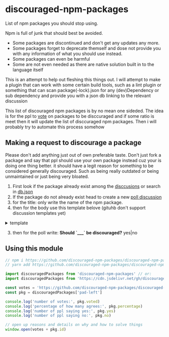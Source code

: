 # discouraged-npm-packages
List of npm packages you should stop using.

Npm is full of junk that should best be avoided.
- Some packages are discontinued and don't get any updates any more.
- Some packages forget to deprecate themself and dose not provide you with any information of what you should use instead.
- Some packages can even be harmful
- Some are not even needed as there are native solution built in to the language itself

This is an attempt to help out fleshing this things out.
I will attempt to make a plugin that can work with some certain build tools, such as a lint plugin or something that can scan package(-lock).json for any (dev)Dependency or sub dependency and provide you with a json db linking to the relevant discussion

This list of discouraged npm packages is by no mean one sideded. The idea is for the ppl to [vote](https://github.com/discouraged-npm-packages/discouraged-npm-packages/discussions/categories/should-stop-using) on packages to be disccuraged and if some ratio is meet then it will update the list of disccuraged npm packages. Then i will probably try to automate this process somehow


## Making a request to discourage a package

Please don't add anything just out of own preferable taste. Don't just fork a package and say that ppl should use your own package instead cuz your is doing one thing better. it should have a legit reason for something to be considered generally discouraged. Such as being really outdated or being unmaintained or just being very bloated.

1. First look if the package already exist among the [disccusions](https://github.com/discouraged-npm-packages/discouraged-npm-packages/discussions/categories/should-stop-using) or search in [db.json](https://github.com/discouraged-npm-packages/discouraged-npm-packages/blob/main/db.json)
1. If the package do not already exist head to create a new [poll discussion](https://github.com/discouraged-npm-packages/discouraged-npm-packages/discussions/new?category=should-stop-using)
2. for the title: only write the name of the npm package.
2. then for the body use this template belove (gituhb don't support discussion templates yet)
<details>
  <summary>template</summary>

````md

## Developer Should Stop Using: [_____](https://www.npmjs.com/package/_____)

## Reasons:

<!-- Put [x] for the reasons you think it should not be used -->

- [ ] Is Legacy
- [ ] It is deprecated or should be deprecated
- [ ] There is an alternative package for this
- [ ] It is not Maintained
- [ ] It is buggy
- [ ] It has vulnerability
- [ ] Bloated <!-- (too large in size) -->
- [ ] Should use builtin solution instead
- [ ] It is not a good cross platform/worker solution <!-- Depends on many core Node feature to be browserified or work in Deno land  -->
- [ ] Has unnecessary / unwanted access to filesystem or network

## Alternative solution

```js
// this two exist in all environment and works anywhere
new TextEncoder().encode()
new TextDecoder().decode()
```

````
</details>

3. then for the poll write: **Should \`___\` be discouraged?** yes|no

## Using this module
```js
// npm i https://github.com/discouraged-npm-packages/discouraged-npm-packages --save-dev
// yarn add https://github.com/discouraged-npm-packages/discouraged-npm-packages -d

import discouragedPackages from 'discouraged-npm-packages' // or:
import discouragedPackages from 'https://cdn.jsdelivr.net/gh/discouraged-npm-packages/discouraged-npm-packages@master/mod.js'

const votes = 'https://github.com/discouraged-npm-packages/discouraged-npm-packages/discussions/'
const pkg = discouragedPackages['pad-left']

console.log('number of votes:', pkg.voted)
console.log('percentage of how many agrees:', pkg.percentage)
console.log('number of ppl saying yes:', pkg.yes)
console.log('number of ppl saying no:', pkg.no)

// open up reasons and details on why and how to solve things
window.open(votes + pkg.id)
```
